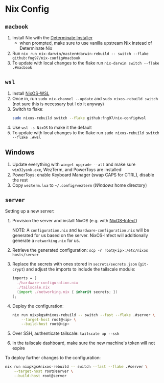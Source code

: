 # Nix Config

## `macbook`

1. Install Nix with the [Determinate Installer](https://github.com/DeterminateSystems/nix-installer)
   - when prompted, make sure to use vanilla upstream Nix instead of Determinate Nix
2. Run `nix run nix-darwin/master#darwin-rebuild -- switch --flake github:fng97/nix-config#macbook`
3. To update with local changes to the flake run `nix-darwin switch --flake .#macbook`

## `wsl`

1. Install [NixOS-WSL](https://github.com/nix-community/NixOS-WSL)
2. Once in, run `sudo nix-channel --update` and `sudo nixos-rebuild switch`
   (not sure this is necessary but I do it anyway)
3. Switch to flake:
   ```bash
   sudo nixos-rebuild switch --flake github:fng97/nix-config#wsl
   ```
4. Use `wsl -s NixOS` to make it the default
5. To update with local changes to the flake run `sudo nixos-rebuild switch --flake .#wsl`

## Windows

1. Update everything with `winget upgrade --all` and make sure `win32yank.exe`, WezTerm, and PowerToys are installed
2. PowerToys: enable Keyboard Manager (swap CAPS for CTRL), disable the rest
3. Copy `wezterm.lua` to `~/.config/wezterm` (_Windows_ home directory)

## `server`

Setting up a new server:

1. Provision the server and install NixOS (e.g. with [NixOS-Infect](https://github.com/elitak/nixos-infect))

   NOTE: A `configuration.nix` and `hardware-configuration.nix` will be generated for us based on the server.
   NixOS-Infect will additionally generate a `networking.nix` for us.

2. Retrieve the generated configuration: `scp -r root@<ip>:/etc/nixos hosts/server`
3. Replace the secrets with ones stored in `secrets/secrets.json` (`git-crypt`) and adjust the imports to include
   the tailscale module:

   ```nix
   imports = [
     ./hardware-configuration.nix
     ./tailscale.nix
     (import ./networking.nix { inherit secrets; })
   ];
   ```

4. Deploy the configuration:

   ```bash
   nix run nixpkgs#nixos-rebuild -- switch --fast --flake .#server \
       --target-host root@<ip> \
       --build-host root@<ip>
   ```

5. Over SSH, authenticate tailscale: `tailscale up --ssh`
6. In the tailscale dashboard, make sure the new machine's token will not expire

To deploy further changes to the configuration:

```bash
nix run nixpkgs#nixos-rebuild -- switch --fast --flake .#server \
    --target-host root@server \
    --build-host root@server
```

